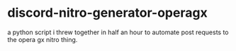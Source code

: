 # discord-nitro-generator-operagx
a python script i threw together in half an hour to automate post requests to the opera gx nitro thing.
